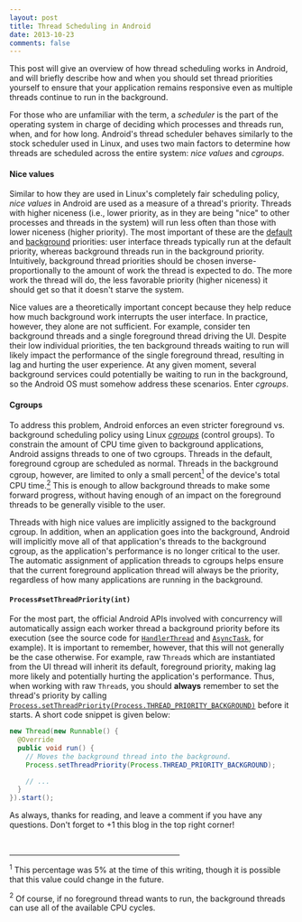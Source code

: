 ```yaml
---
layout: post
title: Thread Scheduling in Android
date: 2013-10-23
comments: false
---
```


This post will give an overview of how thread scheduling works in Android, and will briefly describe how and when you should set thread priorities yourself to ensure that your application remains responsive even as multiple threads continue to run in the background.

For those who are unfamiliar with the term, a _scheduler_ is the part of the operating system in charge of deciding which processes and threads run, when, and for how long. Android's thread scheduler behaves similarly to the stock scheduler used in Linux, and uses two main factors to determine how threads are scheduled across the entire system: _nice values_ and _cgroups_.

#### Nice values

Similar to how they are used in Linux's completely fair scheduling policy, _nice values_ in Android are used as a measure of a thread's priority. Threads with higher niceness (i.e., lower priority, as in they are being "nice" to other processes and threads in the system) will run less often than those with lower niceness (higher priority). The most important of these are the [default](http://developer.android.com/reference/android/os/Process.html#THREAD_PRIORITY_DEFAULT) and [background](http://developer.android.com/reference/android/os/Process.html#THREAD_PRIORITY_BACKGROUND) priorities: user interface threads typically run at the default priority, whereas background threads run in the background priority. Intuitively, background thread priorities should be chosen inverse-proportionally to the amount of work the thread is expected to do. The more work the thread will do, the less favorable priority (higher niceness) it should get so that it doesn't starve the system. 

Nice values are a theoretically important concept because they help reduce how much background work interrupts the user interface. In practice, however, they alone are not sufficient. For example, consider ten background threads and a single foreground thread driving the UI. Despite their low individual priorities, the ten background threads waiting to run will likely impact the performance of the single foreground thread, resulting in lag and hurting the user experience. At any given moment, several background services could potentially be waiting to run in the background, so the Android OS must somehow address these scenarios. Enter _cgroups_.

#### Cgroups

To address this problem, Android enforces an even stricter foreground vs. background scheduling policy using Linux [_cgroups_](http://en.wikipedia.org/wiki/Cgroups) (control groups). To constrain the amount of CPU time given to background applications, Android assigns threads to one of two cgroups. Threads in the default, foreground cgroup are scheduled as normal. Threads in the background cgroup, however, are limited to only a small percent<a href="#footnote1"><sup>1</sup></a> of the device's total CPU time.<a href="#footnote2"><sup>2</sup></a> This is enough to allow background threads to make some forward progress, without having enough of an impact on the foreground threads to be generally visible to the user.

Threads with high nice values are implicitly assigned to the background cgroup. In addition, when an application goes into the background, Android will implicitly move all of that application's threads to the background cgroup, as the application's performance is no longer critical to the user. The automatic assignment of application threads to cgroups helps ensure that the current foreground application thread will always be the priority, regardless of how many applications are running in the background.

#### `Process#setThreadPriority(int)`

For the most part, the official Android APIs involved with concurrency will automatically assign each worker thread a background priority before its execution (see the source code for [`HandlerThread`](https://android.googlesource.com/platform/frameworks/base/+/refs/heads/master/core/java/android/os/HandlerThread.java) and [`AsyncTask`](https://android.googlesource.com/platform/frameworks/base/+/refs/heads/master/core/java/android/os/AsyncTask.java), for example). It is important to remember, however, that this will not generally be the case otherwise. For example, raw `Thread`s which are instantiated from the UI thread will inherit its default, foreground priority, making lag more likely and potentially hurting the application's performance. Thus, when working with raw `Thread`s, you should <b>always</b> remember to set the thread's priority by calling [`Process.setThreadPriority(Process.THREAD_PRIORITY_BACKGROUND)`](https://developer.android.com/reference/android/os/Process.html#setThreadPriority(int)) before it starts. A short code snippet is given below: 

```java
new Thread(new Runnable() {
  @Override
  public void run() {
    // Moves the background thread into the background.
    Process.setThreadPriority(Process.THREAD_PRIORITY_BACKGROUND);

    // ...
  }
}).start();
```

As always, thanks for reading, and leave a comment if you have any questions. Don't forget to +1 this blog in the top right corner! 

<br><hr color="#000000" size="1" width="60%" align="left"> 

<a name="footnote1"><sup>1</sup></a> This percentage was 5% at the time of this writing, though it is possible that this value could change in the future.

<a name="footnote2"><sup>2</sup></a> Of course, if no foreground thread wants to run, the background threads can use all of the available CPU cycles.

